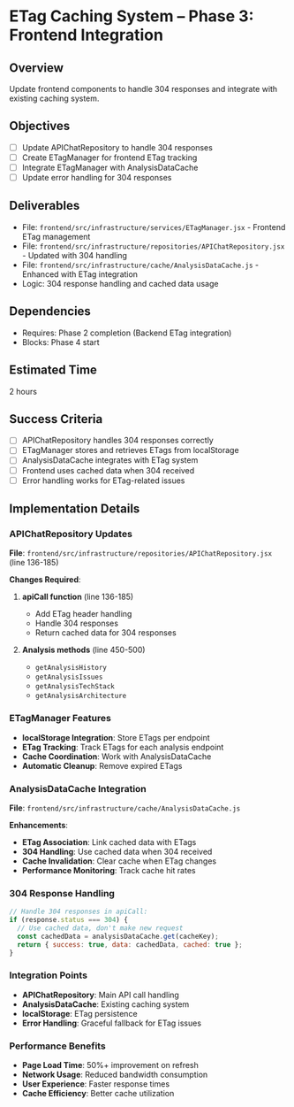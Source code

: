 # ETag Caching System – Phase 3: Frontend Integration

## Overview
Update frontend components to handle 304 responses and integrate with existing caching system.

## Objectives
- [ ] Update APIChatRepository to handle 304 responses
- [ ] Create ETagManager for frontend ETag tracking
- [ ] Integrate ETagManager with AnalysisDataCache
- [ ] Update error handling for 304 responses

## Deliverables
- File: `frontend/src/infrastructure/services/ETagManager.jsx` - Frontend ETag management
- File: `frontend/src/infrastructure/repositories/APIChatRepository.jsx` - Updated with 304 handling
- File: `frontend/src/infrastructure/cache/AnalysisDataCache.js` - Enhanced with ETag integration
- Logic: 304 response handling and cached data usage

## Dependencies
- Requires: Phase 2 completion (Backend ETag integration)
- Blocks: Phase 4 start

## Estimated Time
2 hours

## Success Criteria
- [ ] APIChatRepository handles 304 responses correctly
- [ ] ETagManager stores and retrieves ETags from localStorage
- [ ] AnalysisDataCache integrates with ETag system
- [ ] Frontend uses cached data when 304 received
- [ ] Error handling works for ETag-related issues

## Implementation Details

### APIChatRepository Updates
**File**: `frontend/src/infrastructure/repositories/APIChatRepository.jsx` (line 136-185)

**Changes Required**:
1. **apiCall function** (line 136-185)
   - Add ETag header handling
   - Handle 304 responses
   - Return cached data for 304 responses

2. **Analysis methods** (line 450-500)
   - `getAnalysisHistory`
   - `getAnalysisIssues` 
   - `getAnalysisTechStack`
   - `getAnalysisArchitecture`

### ETagManager Features
- **localStorage Integration**: Store ETags per endpoint
- **ETag Tracking**: Track ETags for each analysis endpoint
- **Cache Coordination**: Work with AnalysisDataCache
- **Automatic Cleanup**: Remove expired ETags

### AnalysisDataCache Integration
**File**: `frontend/src/infrastructure/cache/AnalysisDataCache.js`

**Enhancements**:
- **ETag Association**: Link cached data with ETags
- **304 Handling**: Use cached data when 304 received
- **Cache Invalidation**: Clear cache when ETag changes
- **Performance Monitoring**: Track cache hit rates

### 304 Response Handling
```javascript
// Handle 304 responses in apiCall:
if (response.status === 304) {
  // Use cached data, don't make new request
  const cachedData = analysisDataCache.get(cacheKey);
  return { success: true, data: cachedData, cached: true };
}
```

### Integration Points
- **APIChatRepository**: Main API call handling
- **AnalysisDataCache**: Existing caching system
- **localStorage**: ETag persistence
- **Error Handling**: Graceful fallback for ETag issues

### Performance Benefits
- **Page Load Time**: 50%+ improvement on refresh
- **Network Usage**: Reduced bandwidth consumption
- **User Experience**: Faster response times
- **Cache Efficiency**: Better cache utilization 